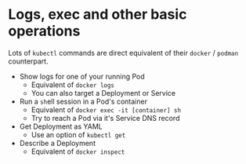 # Logs, exec and other basic operations

Lots of `kubectl` commands are direct equivalent of their `docker` / `podman` counterpart.

- Show logs for one of your running Pod
  - Equivalent of `docker logs`
  - You can also target a Deployment or Service
- Run a `sh`ell session in a Pod's container
  - Equivalent of `docker exec -it [container] sh`
  - Try to reach a Pod via it's Service DNS record
- Get Deployment as YAML
  - Use an option of `kubectl get`
- Describe a Deployment
  - Equivalent of `docker inspect`